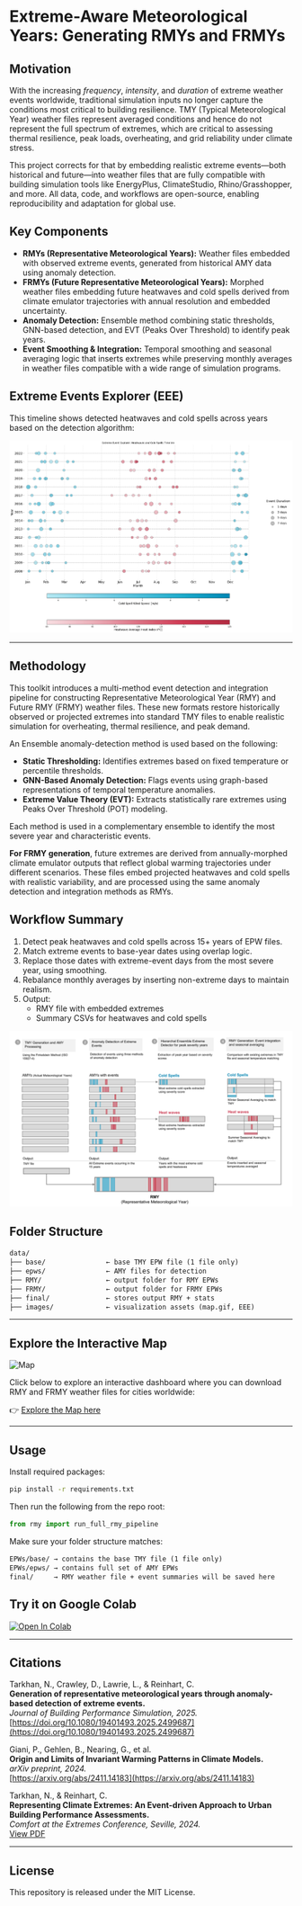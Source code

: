 
# Extreme-Aware Meteorological Years: Generating RMYs and FRMYs

## Motivation

With the increasing *frequency*, *intensity*, and *duration* of extreme weather events worldwide, traditional simulation inputs no longer capture the conditions most critical to building resilience. TMY (Typical Meteorological Year) weather files represent averaged conditions and hence do not represent the full spectrum of extremes, which are critical to assessing thermal resilience, peak loads, overheating, and grid reliability under climate stress. 

This project corrects for that by embedding realistic extreme events—both historical and future—into weather files that are fully compatible with building simulation tools like EnergyPlus, ClimateStudio, Rhino/Grasshopper, and more. All data, code, and workflows are open-source, enabling reproducibility and adaptation for global use.

## Key Components

- **RMYs (Representative Meteorological Years):** Weather files embedded with observed extreme events, generated from historical AMY data using anomaly detection.
- **FRMYs (Future Representative Meteorological Years):** Morphed weather files embedding future heatwaves and cold spells derived from climate emulator trajectories with annual resolution and embedded uncertainty.
- **Anomaly Detection:** Ensemble method combining static thresholds, GNN-based detection, and EVT (Peaks Over Threshold) to identify peak years.
- **Event Smoothing & Integration:** Temporal smoothing and seasonal averaging logic that inserts extremes while preserving monthly averages in weather files compatible with a wide range of simulation programs. 

## Extreme Events Explorer (EEE)
This timeline shows detected heatwaves and cold spells across years based on the detection algorithm:

![Event Timeline](images/event_timeline.png)

---

## Methodology

This toolkit introduces a multi-method event detection and integration pipeline for constructing Representative Meteorological Year (RMY) and Future RMY (FRMY) weather files. These new formats restore historically observed or projected extremes into standard TMY files to enable realistic simulation for overheating, thermal resilience, and peak demand.

An Ensemble anomaly-detection method is used based on the following:

- **Static Thresholding:** Identifies extremes based on fixed temperature or percentile thresholds.
- **GNN-Based Anomaly Detection:** Flags events using graph-based representations of temporal temperature anomalies.
- **Extreme Value Theory (EVT):** Extracts statistically rare extremes using Peaks Over Threshold (POT) modeling.

Each method is used in a complementary ensemble to identify the most severe year and characteristic events.

**For FRMY generation**, future extremes are derived from annually-morphed climate emulator outputs that reflect global warming trajectories under different scenarios. These files embed projected heatwaves and cold spells with realistic variability, and are processed using the same anomaly detection and integration methods as RMYs.

## Workflow Summary

1. Detect peak heatwaves and cold spells across 15+ years of EPW files.
2. Match extreme events to base-year dates using overlap logic.
3. Replace those dates with extreme-event days from the most severe year, using smoothing.
4. Rebalance monthly averages by inserting non-extreme days to maintain realism.
5. Output:
   - RMY file with embedded extremes
   - Summary CSVs for heatwaves and cold spells


![RMY Workflow](images/Fig1.png) 


## Folder Structure

```
data/
├── base/               ← base TMY EPW file (1 file only)
├── epws/               ← AMY files for detection
├── RMY/                ← output folder for RMY EPWs
├── FRMY/               ← output folder for FRMY EPWs
├── final/              ← stores output RMY + stats
├── images/             ← visualization assets (map.gif, EEE)
```

---

## Explore the Interactive Map

![Map](images/map.gif)

Click below to explore an interactive dashboard where you can download RMY and FRMY weather files for cities worldwide:

👉 [Explore the Map here](https://svante.mit.edu/~pgiani/buildings/)

---

## Usage

Install required packages:

```bash
pip install -r requirements.txt
```

Then run the following from the repo root:

```python
from rmy import run_full_rmy_pipeline
```

Make sure your folder structure matches:

```
EPWs/base/ → contains the base TMY file (1 file only)
EPWs/epws/ → contains full set of AMY EPWs
final/     → RMY weather file + event summaries will be saved here
```

## Try it on Google Colab

[![Open In Colab](https://colab.research.google.com/assets/colab-badge.svg)](https://colab.research.google.com/github/Nadatarkhan/RMY/blob/main/examples/RMY_Generation_Colab.ipynb)

---

## Citations

Tarkhan, N., Crawley, D., Lawrie, L., & Reinhart, C.  
**Generation of representative meteorological years through anomaly-based detection of extreme events.**  
*Journal of Building Performance Simulation, 2025.*  
[https://doi.org/10.1080/19401493.2025.2499687](https://doi.org/10.1080/19401493.2025.2499687)

Giani, P., Gehlen, B., Nearing, G., et al.  
**Origin and Limits of Invariant Warming Patterns in Climate Models.**  
*arXiv preprint, 2024.*  
[https://arxiv.org/abs/2411.14183](https://arxiv.org/abs/2411.14183)

Tarkhan, N., & Reinhart, C.  
**Representing Climate Extremes: An Event-driven Approach to Urban Building Performance Assessments.**  
*Comfort at the Extremes Conference, Seville, 2024.*  
[View PDF](https://drive.google.com/file/d/14Kj9-jcL_SQGUaTvbdAzLVPOJHHWHLz0/view?usp=sharing)

---

## License

This repository is released under the MIT License.
